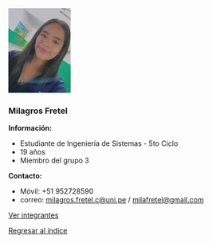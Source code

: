 <img src="Milagros Fretel.png" alt="Milagros Fretel" style="width: 25%; height: auto;" />

### Milagros Fretel

**Información:**

  * Estudiante de Ingeniería de Sistemas - 5to Ciclo
  * 19 años
  * Miembro del grupo 3
 

**Contacto:**
  * Móvil: +51 952728590
  * correo: milagros.fretel.c@uni.pe / milafretel@gmail.com


[Ver integrantes](../integrantes.md)

[Regresar al índice](../../proyecto.md)
